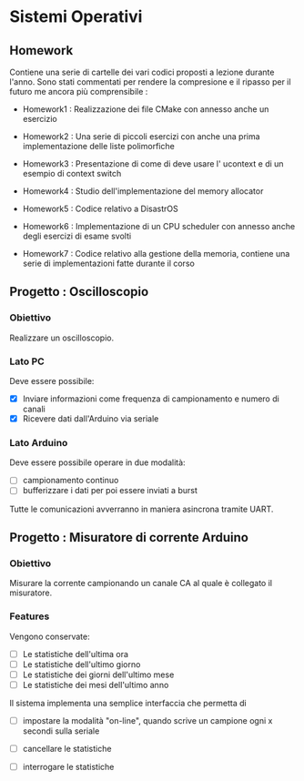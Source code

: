 # Sistemi Operativi



## Homework

Contiene una serie di cartelle dei vari codici proposti a lezione durante l'anno. Sono stati commentati per rendere la compresione e il ripasso per il futuro me ancora più comprensibile :

- Homework1 : Realizzazione dei file CMake con annesso anche un esercizio

- Homework2 : Una serie di piccoli esercizi con anche una prima implementazione delle liste polimorfiche

- Homework3 : Presentazione di come di deve usare l' ucontext e di un esempio di context switch

- Homework4 : Studio dell'implementazione del memory allocator 

- Homework5 : Codice relativo a DisastrOS

- Homework6 : Implementazione di un CPU scheduler con annesso anche degli esercizi di esame svolti 

- Homework7 : Codice relativo alla gestione della memoria, contiene una serie di implementazioni fatte durante il corso

## Progetto : Oscilloscopio

### Obiettivo

 Realizzare un oscilloscopio.

### Lato PC

   Deve essere possibile:
   - [X] Inviare informazioni come frequenza di campionamento e numero di canali
   - [X] Ricevere dati dall'Arduino via seriale

### Lato Arduino

   Deve essere possibile operare in due modalità:
   - [ ] campionamento continuo 
   - [ ] bufferizzare i dati per poi essere inviati a burst

Tutte le comunicazioni avverranno in maniera asincrona tramite UART.

## Progetto : Misuratore di corrente Arduino

### Obiettivo

 Misurare la corrente campionando un canale CA al quale è collegato il misuratore.

### Features

   Vengono conservate:
   - [ ] Le statistiche dell'ultima ora
   - [ ] Le statistiche dell'ultimo giorno
   - [ ] Le statistiche dei giorni dell'ultimo mese 
   - [ ] Le statistiche dei mesi dell'ultimo anno 

   Il sistema implementa una semplice interfaccia che permetta di
   - [ ] impostare la modalità "on-line", quando scrive un campione ogni x secondi sulla seriale
   - [ ] cancellare le statistiche
   - [ ] interrogare le statistiche

